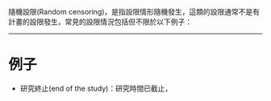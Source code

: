 隨機設限(Random censoring)，是指設限情形隨機發生，這類的設限通常不是有計畫的設限發生，常見的設限情況包括但不限於以下例子：
- - -
# 例子
- 研究終止(end of the study)：研究時間已截止，